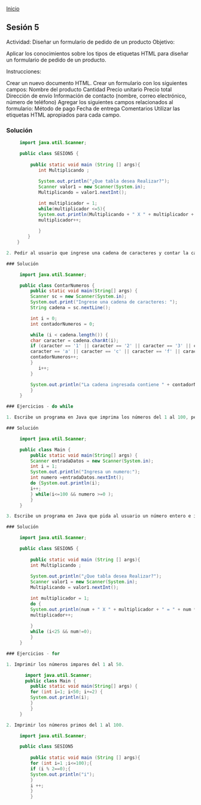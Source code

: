 <!-- No borrar o modificar -->
[Inicio](./index.md)

## Sesión 5 


Actividad: Diseñar un formulario de pedido de un producto
Objetivo:

Aplicar los conocimientos sobre los tipos de etiquetas HTML para diseñar un formulario de pedido de un producto.

Instrucciones:

Crear un nuevo documento HTML.
Crear un formulario con los siguientes campos:
Nombre del producto
Cantidad
Precio unitario
Precio total
Dirección de envío
Información de contacto (nombre, correo electrónico, número de teléfono)
Agregar los siguientes campos relacionados al formulario:
Método de pago
Fecha de entrega
Comentarios
Utilizar las etiquetas HTML apropiados para cada campo.



### Solución

```java
     import java.util.Scanner;

     public class SESION5 {
    
         public static void main (String [] args){
            int Multiplicando ;
     
            System.out.println("¿Que tabla desea Realizar?");
            Scanner valor1 = new Scanner(System.in);
            Multiplicando = valor1.nextInt();

            int multiplicador = 1;
            while(multiplicador <=5){
            System.out.println(Multiplicando + " X " + multiplicador + " = " + Multiplicando * multiplicador );
            multiplicador++;
    
            }
        } 
    }

2. Pedir al usuario que ingrese una cadena de caracteres y contar la cantidad de caracteres que son números.

### Solución 

     import java.util.Scanner;

     public class ContarNumeros {
         public static void main(String[] args) {
         Scanner sc = new Scanner(System.in);
         System.out.print("Ingrese una cadena de caracteres: ");
         String cadena = sc.nextLine();

         int i = 0;
         int contadorNumeros = 0;

         while (i < cadena.length()) {
         char caracter = cadena.charAt(i);
         if (caracter == '1' || caracter == '2' || caracter == '3' || caracter == '4' || caracter == '5' ||
         caracter == 'a' || caracter == 'c' || caracter == 'f' || caracter == 'x' || caracter == 'r') {
         contadorNumeros++;
         }
            i++;
         }

         System.out.println("La cadena ingresada contiene " + contadorNumeros + " Numeros.");
         }
     }

### Ejercicios - do while

1. Escribe un programa en Java que imprima los números del 1 al 100, pero que se detenga si el usuario introduce un número negativo.

### Solución 

     import java.util.Scanner;

     public class Main {
         public static void main(String[] args) {
         Scanner entradaDatos = new Scanner(System.in);
         int i = 1;     
         System.out.println("Ingresa un numero:");
         int numero =entradaDatos.nextInt();
         do {System.out.println(i);
         i++;         
         } while(i<=100 && numero >=0 ); 
         }
     }

3. Escribe un programa en Java que pida al usuario un número entero e imprima la tabla de multiplicar de ese número, pero que se detenga si el usuario introduce el número 0.

### Solución

     import java.util.Scanner;

     public class SESION5 {
    
         public static void main (String [] args){
         int Multiplicando ;
     
         System.out.println("¿Que tabla desea Realizar?");
         Scanner valor1 = new Scanner(System.in);
         Multiplicando = valor1.nextInt();

         int multiplicador = 1;
         do {
         System.out.println(num + " X " + multiplicador + " = " + num * multiplicador );
         multiplicador++;
    
         }
         while (i<25 && num!=0);
         } 
     }

### Ejercicios - for

1. Imprimir los números impares del 1 al 50.

       import java.util.Scanner;
       public class Main {
         public static void main(String[] args) {
         for (int i=1; i<50; i+=2) {
         System.out.println(i);
         }
         }
     }

2. Imprimir los números primos del 1 al 100.

     import java.util.Scanner;

     public class SESION5 
    
         public static void main (String [] args){
         for (int i=1 ;i<=100);{
         if (i % 2==0);{
         System.out.println("i");
         }
         i ++;
         }
         }    
       


